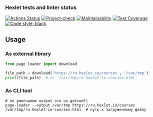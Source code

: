 ### Hexlet tests and linter status

[![Actions Status](https://github.com/tommyqamaz/python-project-51/actions/workflows/hexlet-check.yml/badge.svg)](https://github.com/tommyqamaz/python-project-51/blob/main/.github/workflows/hexlet-check.yml)
[![Project-check](https://github.com/tommyqamaz/python-project-51/actions/workflows/python-ci.yml/badge.svg)](https://github.com/tommyqamaz/python-project-51/blob/main/.github/workflows/python-ci.yml)
[![Maintainability](https://api.codeclimate.com/v1/badges/b37a718090ca39bc83de/maintainability)](https://codeclimate.com/github/tommyqamaz/python-project-51/maintainability)
[![Test Coverage](https://api.codeclimate.com/v1/badges/b37a718090ca39bc83de/test_coverage)](https://codeclimate.com/github/tommyqamaz/python-project-51/test_coverage)
[![Code style: black](https://img.shields.io/badge/code%20style-black-000000.svg)](https://github.com/psf/black)

## Usage

### As external library

```python
from page_loader import download

file_path = download('https://ru.hexlet.io/courses', '/var/tmp')
print(file_path)  # => '/var/tmp/ru-hexlet-io-courses.html'
```

### As CLI tool

```
# по умолчанию output это os.getcwd()
page-loader --output /var/tmp https://ru.hexlet.io/courses
/var/tmp/ru-hexlet-io-courses.html  # путь к загруженному файлу
```
